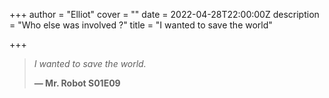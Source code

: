 +++
author = "Elliot"
cover = ""
date = 2022-04-28T22:00:00Z
description = "Who else was involved ?"
title = "I wanted to save the world"

+++
> _I wanted to save the world._
>
> **— Mr. Robot S01E09**
